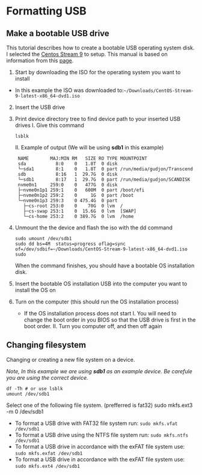 # Formatting USB
## Make a bootable USB drive
This tutorial describes how to create a bootable USB operating system disk. 
I selected the [Centos Stream 9](https://www.centos.org/centos-stream/) to setup. This manual is based on information from this [page](https://linuxize.com/post/how-to-create-a-bootable-centos-7-usb-stick-on-linux/).
1. Start by downloading the ISO for the operating system you want to install
  - In this example the ISO was downloaded to:`~/Downloads/CentOS-Stream-9-latest-x86_64-dvd1.iso`
2. Insert the USB drive
3.  Print device directory tree to find device path to your inserted USB drives
    I. Give this command
       ```shell 
       lsblk
       ```
  
    II. Example of output (We will be using **sdb1** in this example)
    ```
     NAME        MAJ:MIN RM   SIZE RO TYPE MOUNTPOINT
     sda           8:0    0   1.8T  0 disk 
     └─sda1        8:1    0   1.8T  0 part /run/media/gudjon/Transcend
     sdb           8:16   1  29.7G  0 disk 
     └─sdb1        8:17   1  29.7G  0 part /run/media/gudjon/SCANDISK
     nvme0n1     259:0    0   477G  0 disk 
     ├─nvme0n1p1 259:1    0   600M  0 part /boot/efi
     ├─nvme0n1p2 259:2    0     1G  0 part /boot
     └─nvme0n1p3 259:3    0 475.4G  0 part 
       ├─cs-root 253:0    0    70G  0 lvm  /
       ├─cs-swap 253:1    0  15.6G  0 lvm  [SWAP]
       └─cs-home 253:2    0 389.7G  0 lvm  /home
     ```
4. Unmount the the device and flash the iso with the dd command
   ```shell 
   sudo umount /dev/sdb1
   sudo dd bs=4M  status=progress oflag=sync of=/dev/sdbif=~/Downloads/CentOS-Stream-9-latest-x86_64-dvd1.iso
   sudo 
   ```
   When the command finishes, you should have a bootable OS installation disk.
5. Insert the bootable OS installation USB into the computer you want to install the OS on
6. Turn on the computer (this should run the OS installation process)
   - If the OS installation process does not start 
      I.  You will need to change the boot order in you BIOS so that the USB drive is first in the boot order.
      II. Turn you computer off, and then off again

## Changing filesystem
Changing or creating a new file system on a device.

*Note, In this example we are using **sdb1** as an example device.  Be carefule you are using the correct device.*

```
df -Th # or use lsblk
umount /dev/sdb1
```
Select one of the following file system.  (prefferred is fat32)
sudo mkfs.ext3 -m 0 /dev/sdb1
 - To format a USB drive with FAT32     file system run: `sudo mkfs.vfat /dev/sdb1`
 - To format a USB drive using the NTFS file system run: `sudo mkfs.ntfs /dev/sdb1`
 - To format a USB drive in accordance with the exFAT file system use: `sudo mkfs.exfat /dev/sdb1`
 - To format a USB drive in accordance with the exFAT file system use: `sudo mkfs.ext4 /dev/sdb1`

